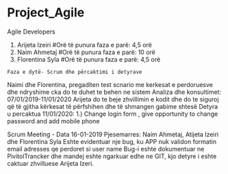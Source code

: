 # Project_Agile
Agile
Developers
  1. Arijeta Izeiri 
    #Orë të punura faza e parë: 4,5 orë
  2. Naim Ahmetaj
    #Orë të punura faza e parë: 10 orë
  3. Florentina Syla
    #Orë të punura faza e parë: 4,5 orë
    
    Faza e dytë- Scrum dhe përcaktimi i detyrave

Naimi dhe Florentina, pregaditen test scnario me kerkesat e perdoruesve dhe ndryshime cka do te duhet te behen ne sistem Analiza dhe konsultimet: 07/01/2019-11/01/2020
Arijeta do te beje zhvillimin e kodit dhe do te siguroj që të gjitha kërkesat të përfshihen dhe të shmangen gabime shtesë Detyra u percaktua 11/01/2020: 1.) Change login form , give opportunity to change password and add mobile phone


Scrum Meeting - Data 16-01-2019
Pjesemarres:
Naim Ahmetaj, Atijeta Izeiri dhe Florentina Syla
Eshte evidentuar nje bug, ku APP nuk validon formatin email adresses qe perdoret si user name
Bug-i eshte dokumentuar ne PivitolTrancker dhe mandej eshte ngarkuar edhe ne GIT, kjo detyre i eshte caktuar zhvilluese Arijeta Izeri.
